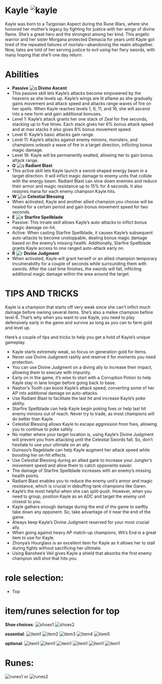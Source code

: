 # Kayle ![kayle](https://static.wikia.nocookie.net/leagueoflegends/images/8/8b/Kayle_OriginalSquare.png/revision/latest/scale-to-width-down/42?cb=20190901014208)

Kayle was born to a Targonian Aspect during the Rune Wars, where she honored her mother’s legacy by fighting for justice with her wings of divine flame.
She’s a great hero and the strongest among her kind. This angelic warrior and her sister Morgana protected Demacia for years until Kayle got tired of the repeated failures of mortals—abandoning the realm altogether.
Now, tales are told of her serving justice to evil using her fiery swords, with many hoping that she’ll one day return.

# Abilities
- **Passive** ![q](https://static.wikia.nocookie.net/leagueoflegends/images/6/66/Kayle_Divine_Ascent.png/revision/latest?cb=20240813004503) **Divine Ascent** 
- This passive skill lets Kayle’s attacks become empowered by the heavens as she levels up. Kayle’s wings are lit aflame as she gradually gains movement and attack speed and attacks range waves of fire on her spells.
When Kayle reaches levels 1, 6, 11, and 16, she will ascend into a new form and gain additional bonuses.
- Level 1: Kayle’s attack grants her one stack of Zeal for five seconds, stacking up to five times. Each stack gives her 6% bonus attack speed and at max stacks it also gives 8% bonus movement speed.
- Level 6: Kayle’s basic attacks gain range.
- Level 11: Kayle’s attacks against enemy minions, monsters, and champions unleash a wave of fire in a target direction, inflicting bonus magic damage.
- Level 16: Kayle will be permanently exalted, allowing her to gain bonus attack range.
- **Q** ![q](https://static.wikia.nocookie.net/leagueoflegends/images/a/ae/Kayle_Radiant_Blast.png/revision/latest?cb=20240813004545) **Radiant Blast**
- This active skill lets Kayle launch a sword-shaped energy beam in a target direction. It will inflict magic damage to enemy units that collide with the energy beam.
Radiant Blast can slow down enemies and reduce their armor and magic resistance up to 15% for 4 seconds. It also restores mana for each enemy champion Kayle hits.
- **W** ![w](https://static.wikia.nocookie.net/leagueoflegends/images/1/1e/Kayle_Celestial_Blessing.png/revision/latest?cb=20240813004439) **Celestial Blessing**
- When activated, Kayle and another allied champion you choose will be healed for a certain period and gain bonus movement speed for two seconds.
- **E** ![e](https://static.wikia.nocookie.net/leagueoflegends/images/0/0f/Kayle_Starfire_Spellblade.png/revision/latest?cb=20240813004634) **Starfire Spellblade**
- Passive: This innate skill allows Kayle’s auto-attacks to inflict bonus magic damage on-hit.
- Active: When casting Starfire Spellblade, it causes Kayle’s subsequent auto-attacks to become unstoppable, dealing bonus magic damage based on the enemy’s missing health.
Additionally, Starfire Spellblade grants Kayle access to one ranged auto-attack early on.
- **R** ![r](https://static.wikia.nocookie.net/leagueoflegends/images/c/ce/Kayle_Divine_Judgment.png/revision/latest?cb=20240813004515) **Divine Judgment**
- When activated, Kayle will grant herself or an allied champion temporary invulnerability for a couple of seconds while surrounding them with swords.
After the cast time finishes, the swords will fall, inflicting additional magic damage within the area around the target.

# TIPS AND TRICKS

Kayle is a champion that starts off very weak since she can’t inflict much damage before owning several items. She’s also a melee champion before level 6.
That’s why when you want to use Kayle, you need to play defensively early in the game and survive as long as you can to farm gold and level up.

Here’s a couple of tips and tricks to help you get a hold of Kayle’s unique gameplay.
- Kayle starts extremely weak, so focus on generation gold for items.
- Never use Divine Judgment rashly and reserve it for moments you need protection.
- You can use Divine Judgment on a diving ally to increase their impact, allowing them to execute with impunity.
- Early on in the game, it’s wise to start with a Corruption Potion to help Kayle stay in lane longer before going back to base.
- Nashor’s Tooth can boost Kayle’s attack speed, converting some of her AP into additional damage on auto-attacks.
- Use Radiant Blast to facilitate the last hit and increase Kayle’s poke ability.
- Starfire Spellblade can help Kayle begin poking foes or help last hit enemy minions out of reach. Never try to trade, as most champions will do better than Kayle.
- Celestial Blessing allows Kayle to escape aggression from foes, allowing you to continue to poke safely.
- No matter where your target location is, using Kayle’s Divine Judgment will prevent you from attacking until the Celestial Swords fall. So, don’t hesitate to use your ultimate on an ally.
- Guinsoo’s Rageblade can help Kayle augment her attack speed while boosting her on-hit effects.
- Use Celestial Blessing during an allied gank to increase your Jungler’s movement speed and allow them to catch opponents easier.
- The damage of Starfire Spellblade increases with an enemy’s missing health points.
- Radiant Blast enables you to reduce the enemy unit’s armor and magic resistance, which is crucial in debuffing tank champions like Garen.
- Kayle’s the most helpful when she can split-push. However, when you need to group, position Kayle as an ADC and target the enemy unit closest to you.
- Kayle gathers enough damage during the end of the game to swiftly take down any opponent. So, take advantage of it near the end of the game.
- Always keep Kayle’s Divine Judgment reserved for your most crucial ally.
- When going against heavy AP match-up champions, Wit’s End is a great item to use for Kayle.
- Zhonya’s Hourglass is an excellent item for Kayle as it allows her to stall during fights without sacrificing her ultimate.
- Using Banshee’s Veil gives Kayle a shield that absorbs the first enemy champion skill shot that hits you.

# role selection:
- Top

# item/runes selection for top

**Shoe choices**:
![shoes1](https://static.wikia.nocookie.net/leagueoflegends/images/6/69/Boots_of_Swiftness_item.png/revision/latest/scale-to-width-down/40?cb=20201027193506)
![shoes2](https://static.wikia.nocookie.net/leagueoflegends/images/b/bd/Berserker%27s_Greaves_item.png/revision/latest/scale-to-width-down/40?cb=20201118202614)

**essential**:
![item1](https://static.wikia.nocookie.net/leagueoflegends/images/1/16/Nashor%27s_Tooth_item.png/revision/latest/scale-to-width-down/40?cb=20201029213416)
![item2](https://static.wikia.nocookie.net/leagueoflegends/images/c/c5/Rabadon%27s_Deathcap_item.png/revision/latest/scale-to-width-down/40?cb=20201118205704)
![item3](https://static.wikia.nocookie.net/leagueoflegends/images/6/60/Lich_Bane_item.png/revision/latest/scale-to-width-down/40?cb=20201118205241)
![item4](https://static.wikia.nocookie.net/leagueoflegends/images/b/bc/Shadowflame_item.png/revision/latest/scale-to-width-down/40?cb=20211020233741)
![item5](https://static.wikia.nocookie.net/leagueoflegends/images/6/65/Void_Staff_item.png/revision/latest/scale-to-width-down/40?cb=20221019173839)

**optional**: 
![item1](https://static.wikia.nocookie.net/leagueoflegends/images/f/f2/Rylai%27s_Crystal_Scepter_item.png/revision/latest/scale-to-width-down/40?cb=20201105000829)
![item1](https://static.wikia.nocookie.net/leagueoflegends/images/b/b5/Zhonya%27s_Hourglass_item.png/revision/latest/scale-to-width-down/40?cb=20201029203022)
![item1](https://static.wikia.nocookie.net/leagueoflegends/images/1/16/Wit%27s_End_item.png/revision/latest/scale-to-width-down/40?cb=20201027220422)
![item1](https://static.wikia.nocookie.net/leagueoflegends/images/0/03/Banshee%27s_Veil_item.png/revision/latest/scale-to-width-down/40?cb=20240915030006)
![item1](https://static.wikia.nocookie.net/leagueoflegends/images/e/e4/Riftmaker_item.png/revision/latest/scale-to-width-down/40?cb=20221019172447)
![item1](https://static.wikia.nocookie.net/leagueoflegends/images/1/11/Zephyr_item.png/revision/latest/scale-to-width-down/40?cb=20240511184034)

# Runes:
![runes1](https://static.wikia.nocookie.net/leagueoflegends/images/6/64/Press_the_Attack_rune.png/revision/latest/scale-to-width-down/52?cb=20171126181645) or
![runes2](https://static.wikia.nocookie.net/leagueoflegends/images/4/46/Fleet_Footwork_rune.png/revision/latest/scale-to-width-down/52?cb=20171126182047)


